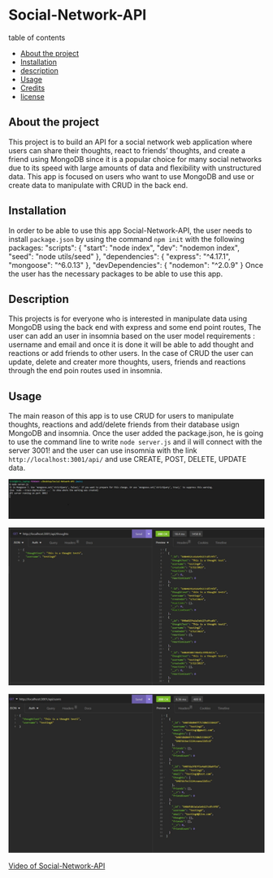 # Social-Network-API 

table of contents
  - [About the project](#abouttheproject)
  - [Installation](#installation)
  - [description](#description)
  - [Usage](#usage)
  - [Credits](#credits)
  - [license](#license)

## About the project ##

This project is to build an API for a social network web application where users can share their thoughts, react to friends’ thoughts, and create a friend using MongoDB since it is a  popular choice for many social networks due to its speed with large amounts of data and flexibility with unstructured data. This app is focused on users who want to use MongoDB and use or create data to manipulate with CRUD in the back end.

## Installation ##

In order to be able to use this app Social-Network-API, the user needs to install `package.json` by using the command `npm init` with the following packages:
  "scripts": {
    "start": "node index",
    "dev": "nodemon index",
    "seed": "node utils/seed"
  },
  "dependencies": {
    "express": "^4.17.1",
    "mongoose": "^6.0.13"
  },
  "devDependencies": {
    "nodemon": "^2.0.9"
  }
   Once the user has the necessary packages to be able to use this app. 
   
## Description

This projects is for everyone who is interested in manipulate data using MongoDB using the back end with express and some end point routes, The user can add an user in insomnia based on the user model requirements : username and email and once it is done it will be able to add thought and reactions or add friends to other users. In the case of CRUD the user can update, delete and creater more thoughts, users, friends and reactions through the end poin routes used in insomnia.

## Usage ##

The main reason of this app is to use CRUD for users to manipulate thoughts, reactions and add/delete friends from their database usign MongoDB and insomnia.
Once the user added the package.json, he is going to use the command line to write `node server.js` and il will connect with the server 3001! and the user can use insomnia with the link `http://localhost:3001/api/` and use CREATE, POST, DELETE, UPDATE data. 


![Sample of command line](./images/command-line.jpg)

![insomnia](./images/thoughts.jpg)

![users ](./images/users.jpg)

[Video of Social-Network-API]()